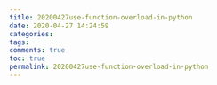 ```yaml
---
title: 20200427use-function-overload-in-python
date: 2020-04-27 14:24:59
categories:
tags:
comments: true
toc: true
permalink: 20200427use-function-overload-in-python
---
```


<!-- more -->
